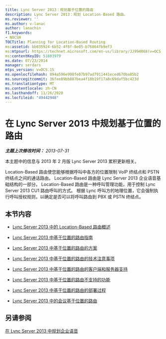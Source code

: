 ```yaml
---
title: Lync Server 2013：规划基于位置的路由
description: Lync Server 2013：规划 Location-Based 路由。
ms.reviewer: ''
ms.author: v-lanac
author: lanachin
f1.keywords:
- NOCSH
TOCTitle: Planning for Location-Based Routing
ms:assetid: bb035924-6b52-4f0f-8e05-b76864fb9ef3
ms:mtpsurl: https://technet.microsoft.com/en-us/library/JJ994068(v=OCS.15)
ms:contentKeyID: 51803979
ms.date: 07/23/2014
manager: serdars
mtps_version: v=OCS.15
ms.openlocfilehash: 894a596e998fe07b97ad7911441eced670ba85b2
ms.sourcegitcommit: 36fee89bb887bea4f18b19f17a8c69daf5bc423d
ms.translationtype: MT
ms.contentlocale: zh-CN
ms.lasthandoff: 11/26/2020
ms.locfileid: "49442948"
---
```

# <a name="planning-for-location-based-routing-in-lync-server-2013"></a>在 Lync Server 2013 中规划基于位置的路由

<div data-xmlns="http://www.w3.org/1999/xhtml">

<div class="topic" data-xmlns="http://www.w3.org/1999/xhtml" data-msxsl="urn:schemas-microsoft-com:xslt" data-cs="https://msdn.microsoft.com/">

<div data-asp="https://msdn2.microsoft.com/asp">



</div>

<div id="mainSection">

<div id="mainBody">

<span> </span>

_**主题上次修改时间：** 2013-07-31_

本主题中的信息与 2013 年 2 月版 Lync Server 2013 累积更新相关。

Location-Based 路由使您能够根据呼叫中各方的位置限制 VoIP 终结点和 PSTN 终结点之间的通话路由。 Location-Based 路由是 Lync Server 2013 企业语音基础结构的一部分。 Location-Based 路由是一种呼叫管理功能，用于控制 Lync Server 2013 CU1 路由呼叫的方式。 根据 Lync 呼叫方的地理位置，它会强制执行呼叫授权规则，以确定是否可以将呼叫路由到 PBX 或 PSTN 终结点。

<div>

## <a name="in-this-section"></a>本节内容

  - [Lync Server 2013 中的 Location-Based 路由概述](lync-server-2013-overview-of-location-based-routing.md)

  - [Lync Server 2013 中基于位置的路由指南](lync-server-2013-guidance-for-location-based-routing.md)

  - [Lync Server 2013 中基于位置的路由的方案](lync-server-2013-scenarios-for-location-based-routing.md)

  - [Lync Server 2013 中基于位置的路由的技术注意事项](lync-server-2013-technical-considerations-for-location-based-routing.md)

  - [Lync Server 2013 中基于位置的路由的客户端和服务器支持](lync-server-2013-client-and-server-support-for-location-based-routing.md)

  - [Lync Server 2013 中基于位置的路由不支持的功能](lync-server-2013-capabilities-not-supported-by-location-based-routing.md)

  - [Lync Server 2013 中基于位置的路由的部署过程](lync-server-2013-deployment-process-for-location-based-routing.md)

  - [Lync Server 2013 中的会议基于位置的路由](lync-server-2013-location-based-routing-for-conferencing.md)

</div>

<div>

## <a name="see-also"></a>另请参阅


[在 Lync Server 2013 中规划企业语音](lync-server-2013-planning-for-enterprise-voice.md)  
  

</div>

</div>

<span> </span>

</div>

</div>

</div>

